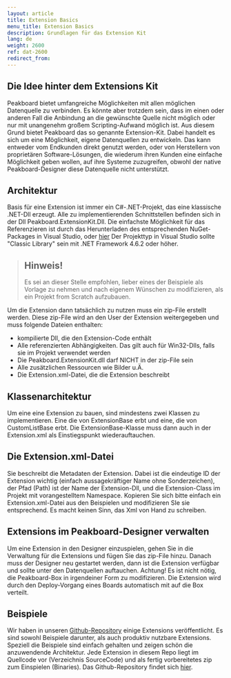 ```yaml
---
layout: article
title: Extension Basics
menu_title: Extension Basics
description: Grundlagen für das Extension Kit
lang: de
weight: 2600
ref: dat-2600
redirect_from:
---
```


## Die Idee hinter dem Extensions Kit
Peakboard bietet umfangreiche Möglichkeiten mit allen möglichen Datenquelle zu verbinden. Es könnte aber trotzdem sein, dass im einen oder anderen Fall die Anbindung an die gewünschte Quelle nicht möglich oder nur mit unangenehm großem Scripting-Aufwand möglich ist. Aus diesem Grund bietet Peakboard das so genannte Extension-Kit. Dabei handelt es sich um eine Möglichkeit, eigene Datenquellen zu entwickeln. Das kann entweder vom Endkunden direkt genutzt werden, oder von Herstellern von proprietären Software-Lösungen, die wiederum ihren Kunden eine einfache Möglichkeit geben wollen, auf ihre Systeme zuzugreifen, obwohl der native Peakboard-Designer diese Datenquelle nicht unterstützt.

## Architektur
Basis für eine Extension ist immer ein C#-.NET-Projekt, das eine klassische .NET-Dll erzeugt. Alle zu implementierenden Schnittstellen befinden sich in der Dll Peakboard.ExtensionKit.Dll. Die einfachste Möglichkeit für das Referenzieren ist durch das Herunterladen des entsprechenden NuGet-Packages in Visual Studio, oder [hier](https://www.nuget.org/packages/Peakboard.ExtensionKit/)
Der Projekttyp in Visual Studio sollte "Classic Library" sein mit .NET Framework 4.6.2 oder höher.

> ## Hinweis!
>
> Es sei an dieser Stelle empfohlen, lieber eines der Beispiele als Vorlage zu nehmen und nach eigenem Wünschen zu modifizieren, als ein Projekt from Scratch aufzubauen.

Um die Extension dann tatsächlich zu nutzen muss ein zip-File erstellt werden. Diese zip-File wird an den User der Extension weitergegeben und muss folgende Dateien enthalten:
- kompilierte Dll, die den Extension-Code enthält
- Alle referenzierten Abhängigkeiten. Das gilt auch für Win32-Dlls, falls sie im Projekt verwendet werden
- Die Peakboard.ExtensionKit.dll darf NICHT in der zip-File sein
- Alle zusätzlichen Ressourcen wie Bilder u.Ä.
- Die Extension.xml-Datei, die die Extension beschreibt

## Klassenarchitektur
Um eine eine Extension zu bauen, sind mindestens zwei Klassen zu implementieren. Eine die von ExtensionBase erbt und eine, die von CustomListBase erbt. Die ExtensionBase-Klasse muss dann auch in der Extension.xml als Einstiegspunkt wiederauftauchen. 

## Die Extension.xml-Datei
Sie beschreibt die Metadaten der Extension. Dabei ist die eindeutige ID der Extension wichtig (einfach aussagekräftiger Name ohne Sonderzeichen), der Pfad (Path) ist der Name der Extension-Dll, und die Extension-Class im Projekt mit vorangestelltem Namespace. Kopieren Sie sich bitte einfach ein Extension.xml-Datei aus den Beispielen und modifizieren SIe sie entsprechend. Es macht keinen Sinn, das Xml von Hand zu schreiben. 

## Extensions im Peakboard-Designer verwalten
Um eine Extension in den Designer einzuspielen, gehen Sie in die Verwaltung für die Extensions und fügen Sie das zip-File hinzu. Danach muss der Designer neu gestartet werden, dann ist die Extension verfügbar und sollte unter den Datenquellen auftauchen. Achtung! Es ist nicht nötig, die Peakboard-Box in irgendeiner Form zu modifizieren. Die Extension wird durch den Deploy-Vorgang eines Boards automatisch mit auf die Box verteilt.

## Beispiele
Wir haben in unseren [Github-Repository](https://github.com/Peakboard/PeakboardExtensions) einige Extensions veröffentlicht. Es sind sowohl Beispiele darunter, als auch produktiv nutzbare Extensions. Speziell die Beispiele sind einfach gehalten und zeigen schön die anzuwendende Architektur. Jede Extension in diesem Repo liegt im Quellcode vor (Verzeichnis SourceCode) und als fertig vorbereitetes zip zum Einspielen (Binaries).
Das Github-Repository findet sich [hier](https://github.com/Peakboard/PeakboardExtensions).


